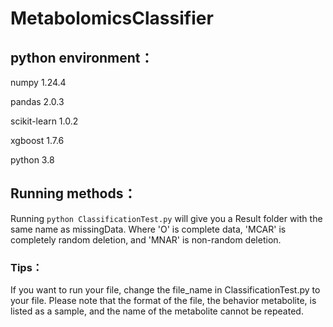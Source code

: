 # MetabolomicsClassifier

## python environment：
numpy         1.24.4

pandas        2.0.3

scikit-learn  1.0.2

xgboost       1.7.6

python        3.8

## Running methods：
Running `python ClassificationTest.py` will give you a Result folder with the same name as missingData. Where 'O' is complete data, 'MCAR' is completely random deletion, and 'MNAR' is non-random deletion.

### Tips：
If you want to run your file, change the file_name in ClassificationTest.py to your file. Please note that the format of the file, the behavior metabolite, is listed as a sample, and the name of the metabolite cannot be repeated.
